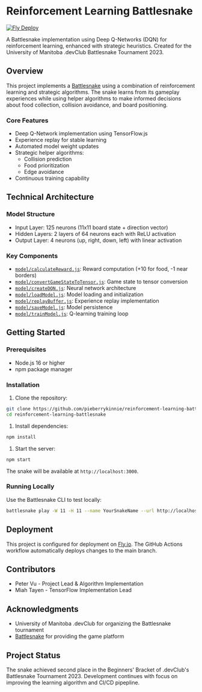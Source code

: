 # Reinforcement Learning Battlesnake

[![Fly Deploy](https://github.com/pieberrykinnie/reinforcement-learning-battlesnake/actions/workflows/fly-deploy.yml/badge.svg)](https://github.com/pieberrykinnie/reinforcement-learning-battlesnake/actions/workflows/fly-deploy.yml)

A Battlesnake implementation using Deep Q-Networks (DQN) for reinforcement learning, enhanced with strategic heuristics. Created for the University of Manitoba .devClub Battlesnake Tournament 2023.

## Overview

This project implements a [Battlesnake](https://play.battlesnake.com) using a combination of reinforcement learning and strategic algorithms. The snake learns from its gameplay experiences while using helper algorithms to make informed decisions about food collection, collision avoidance, and board positioning.

### Core Features

- Deep Q-Network implementation using TensorFlow.js
- Experience replay for stable learning
- Automated model weight updates
- Strategic helper algorithms:
  - Collision prediction
  - Food prioritization
  - Edge avoidance
- Continuous training capability

## Technical Architecture

### Model Structure

- Input Layer: 125 neurons (11x11 board state + direction vector)
- Hidden Layers: 2 layers of 64 neurons each with ReLU activation
- Output Layer: 4 neurons (up, right, down, left) with linear activation

### Key Components

- [`model/calculateReward.js`](model/calculateReward.js): Reward computation (+10 for food, -1 near borders)
- [`model/convertGameStateToTensor.js`](model/convertGameStateToTensor.js): Game state to tensor conversion
- [`model/createDQN.js`](model/createDQN.js): Neural network architecture
- [`model/loadModel.js`](model/loadModel.js): Model loading and initialization
- [`model/replayBuffer.js`](model/replayBuffer.js): Experience replay implementation
- [`model/saveModel.js`](model/saveModel.js): Model persistence
- [`model/trainModel.js`](model/trainModel.js): Q-learning training loop

## Getting Started

### Prerequisites

- Node.js 16 or higher
- npm package manager

### Installation

1. Clone the repository:

```sh
git clone https://github.com/pieberrykinnie/reinforcement-learning-battlesnake.git
cd reinforcement-learning-battlesnake
```

1. Install dependencies:

```sh
npm install
```

1. Start the server:

```sh
npm start
```

The snake will be available at `http://localhost:3000`.

### Running Locally

Use the Battlesnake CLI to test locally:

```sh
battlesnake play -W 11 -H 11 --name YourSnakeName --url http://localhost:3000 -g solo -v
```

## Deployment

This project is configured for deployment on [Fly.io](https://fly.io). The GitHub Actions workflow automatically deploys changes to the main branch.

## Contributors

- Peter Vu - Project Lead & Algorithm Implementation
- Miah Tayen - TensorFlow Implementation Lead

## Acknowledgments

- University of Manitoba .devClub for organizing the Battlesnake tournament
- [Battlesnake](https://play.battlesnake.com) for providing the game platform

## Project Status

The snake achieved second place in the Beginners' Bracket of .devClub's Battlesnake Tournament 2023. Development continues with focus on improving the learning algorithm and CI/CD pipepline.
